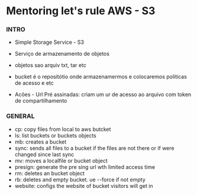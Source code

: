 # Mentoring let's rule AWS - S3

### INTRO
- Simple Storage Service - S3
- Serviço de armazenamento de objetos
- objetos sao arquiv txt, tar etc
- bucket é o repositótio onde armazenamermos e colocaremos politicas de acesso e etc

- Acões - Url Pré assinadas: criam um ur de acesso ao arquivo com token de compartilhamento
### GENERAL

- cp: copy files from local  to aws butcket
- ls: list buckets or buckets objects
- mb: creates a bucket
- sync: sends all files to a bucket if the files are not there or if were changed since last sync  
- mv: moves a localfile  or bucket object
- presign: generate the pre sing url wth limited access time
- rm: deletes an bucket object
- rb: deletes and empty bucket. ue --force if not empty 
- website: configs the website of bucket visitors will get in